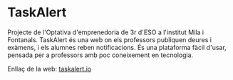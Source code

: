 # **TaskAlert**
Projecte de l'Optativa d'emprenedoria de 3r d'ESO a l'institut Mila i Fontanals. TaskAlert és una web on els professors publiquen deures i exàmens, i els alumnes reben notificacions. És una plataforma fàcil d'usar, pensada per a professors amb poc coneixement en tecnologia.

Enllaç de la web: [taskalert.io](http://itssbat.github.io/)
